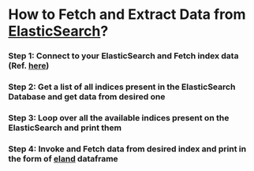 # How to Fetch and Extract Data from [ElasticSearch](https://github.com/ShubhamJagtap2000/ELK-Project#readme)?

### Step 1: Connect to your ElasticSearch and Fetch index data (Ref. [here](https://github.com/ShubhamJagtap2000/ELK-Project/blob/main/Connect/ElasticSearchConn.ipynb))
### Step 2: Get a list of all indices present in the ElasticSearch Database and get data from desired one 
### Step 3: Loop over all the available indices present on the ElasticSearch and print them
### Step 4: Invoke and Fetch data from desired index and print in the form of [eland](https://eland.readthedocs.io/) dataframe
